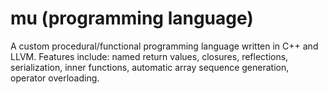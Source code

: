 # mu (programming language)
A custom procedural/functional programming language written in C++ and LLVM.
Features include: named return values, closures, reflections, serialization, inner functions, automatic array sequence generation, operator overloading.
